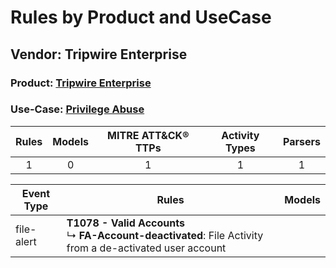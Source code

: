 Rules by Product and UseCase
============================
Vendor: Tripwire Enterprise
---------------------------
### Product: [Tripwire Enterprise](../ds_tripwire_enterprise_tripwire_enterprise.md)
### Use-Case: [Privilege Abuse](../../../../UseCases/uc_privilege_abuse.md)

| Rules | Models | MITRE ATT&CK® TTPs | Activity Types | Parsers |
|:-----:|:------:|:------------------:|:--------------:|:-------:|
|   1   |   0    |         1          |       1        |    1    |

| Event Type | Rules    | Models |
| ---------- | ---- | ------ |
| file-alert | <b>T1078 - Valid Accounts</b><br> ↳ <b>FA-Account-deactivated</b>: File Activity from a de-activated user account |        |